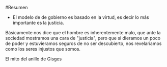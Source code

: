 #Resumen 

- El modelo de de gobierno es basado en la virtud, es decir lo más importante es la justicia.

Básicamente nos dice que el hombre es inherentemente malo, que ante la sociedad mostramos una cara de "justicia", pero que si dieramos un poco de poder y estuvieramos seguros de no ser descubierto, nos revelariamos como los seres injustos que somos.

El mito del anillo de Gisges